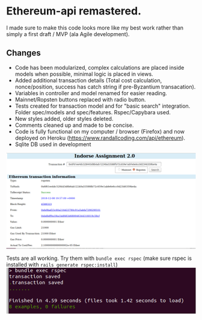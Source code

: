 # Ethereum-api remastered.  

I made sure to make this code looks more like my best work rather than simply a first draft / MVP (ala Agile development).  

## Changes
* Code has been modularized, complex calculations are placed inside models when possible, minimal logic is placed in views.  
* Added additional transaction details (Total cost calculation, nonce/position, success has catch string if pre-Byzantium transacation).
* Variables in controller and model renamed for easier reading.  
* Mainnet/Ropsten buttons replaced with radio button. 
* Tests created for transaction model and for "basic search" integration.  Folder spec/models and spec/features.  Rspec/Capybara used.  
* New styles added, older styles deleted.
* Comments cleaned up and made to be concise.
* Code is fully functional on my computer / browser (Firefox) and now deployed on Heroku (https://www.randallcoding.com/api/ethereum).
* Sqlite DB used in development

![alt Image example](https://raw.githubusercontent.com/Randall-Coding/Showcase/master/app/assets/images/ethereum1.png)

Tests are all working.  Try them with `bundle exec rspec` (make sure rspec is installed with `rails generate rspec:install`)
![alt Test suite example](https://raw.githubusercontent.com/Randall-Coding/Showcase/master/app/assets/images/ethereum_tests.png)
